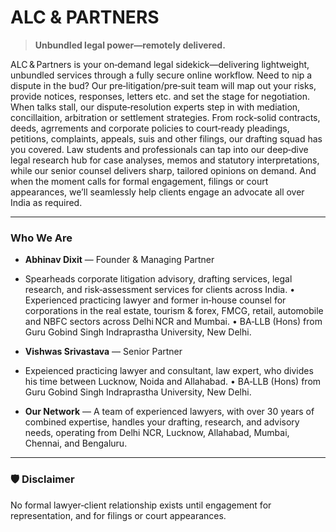# ALC & PARTNERS

> **Unbundled legal power—remotely delivered.**  

ALC & Partners is your on‑demand legal sidekick—delivering lightweight, unbundled services through a fully secure online workflow. Need to nip a dispute in the bud? Our pre‑litigation/pre‑suit team will map out your risks, provide notices, responses, letters etc. and set the stage for negotiation. When talks stall, our dispute‑resolution experts step in with mediation, concillaition, arbitration or settlement strategies. 
From rock‑solid contracts, deeds, agrrements and corporate policies to court‑ready pleadings, petitions, complaints, appeals, suis and other filings, our drafting squad has you covered. 
Law students and professionals can tap into our deep‑dive legal research hub for case analyses, memos and statutory interpretations, while our senior counsel delivers sharp, tailored opinions on demand. 
And when the moment calls for formal engagement, filings or court appearances, we’ll seamlessly help clients engage an advocate all over India as required.

---

### Who We Are

- **Abhinav Dixit** — Founder & Managing Partner
- Spearheads corporate litigation advisory, drafting services, legal research, and risk‑assessment services for clients across India. 
• Experienced practicing lawyer and former in‑house counsel for corporations in the real estate, tourism & forex, FMCG, retail, automobile and NBFC sectors across Delhi NCR and Mumbai. 
• BA‑LLB (Hons) from Guru Gobind Singh Indraprastha University, New Delhi.

- **Vishwas Srivastava** — Senior Partner
- Expeienced practicing lawyer and consultant, law expert, who divides his time between Lucknow, Noida and Allahabad. 
  • BA‑LLB (Hons) from Guru Gobind Singh Indraprastha University, New Delhi.
  
- **Our Network** — A team of experienced lawyers, with over 30 years of combined expertise, handles your drafting, research, and advisory needs, operating from Delhi NCR, Lucknow, Allahabad, Mumbai, Chennai, and Bengaluru.

---

### 🛡️ Disclaimer

No formal lawyer‑client relationship exists until engagement for representation, and for filings or court appearances.
